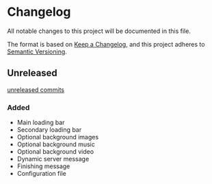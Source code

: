# Changelog

All notable changes to this project will be documented in this file.

The format is based on [Keep a Changelog](https://keepachangelog.com/en/1.1.0/),
and this project adheres to [Semantic Versioning](https://semver.org/spec/v2.0.0.html).

## Unreleased

[unreleased commits]

### Added

- Main loading bar
- Secondary loading bar
- Optional background images
- Optional background music
- Optional background video
- Dynamic server message
- Finishing message
- Configuration file

[unreleased commits]: https://github.com/D4isDAVID/loadscreen/commits
